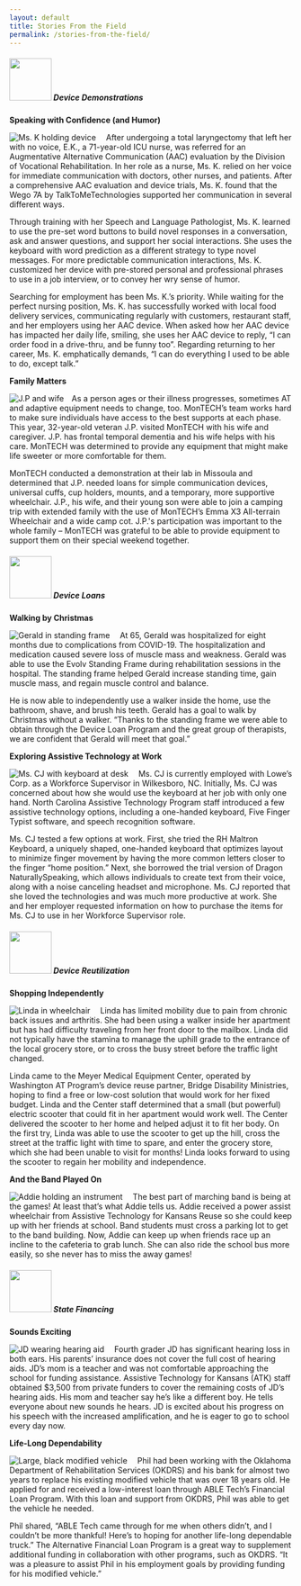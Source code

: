 ```yaml
---
layout: default
title: Stories From the Field
permalink: /stories-from-the-field/
---
```

<div class="container">
<div class="row">
<div class="col-md-12">

<div class="card">
<h5 class="card-header"><img  style="width:75px;" src="/assets/Device-Demo-icon.png" alt-text="Device Demo icon"/>
Device Demonstrations
</h5>
<div class="card-body">
		

  <p class="card-text"><b>Speaking with Confidence (and Humor)</b></p>    

  <p class="card-text"><img src="/assets/device-demo-discovering.png" class="float-left" style="padding-right:1em;" alt="Ms. K holding device"> After undergoing a total laryngectomy that left her with no voice, E.K., a 71-year-old ICU nurse, was referred for an Augmentative Alternative Communication (AAC) evaluation by the Division of Vocational Rehabilitation. In her role as a nurse, Ms. K. relied on her voice for immediate communication with doctors, other nurses, and patients. After a comprehensive AAC evaluation and device trials, Ms. K. found that the Wego 7A by TalkToMeTechnologies supported her communication in several different ways. </p>                                                                                                 
  <p class="card-text">Through training with her Speech and Language Pathologist, Ms. K. learned to use the pre-set word buttons to build novel responses in a conversation, ask and answer questions, and support her social interactions. She uses the keyboard with word prediction as a different strategy to type novel messages. For more predictable communication interactions, Ms. K. customized her device with pre-stored personal and professional phrases to use in a job interview, or to convey her wry sense of humor. </p>
  <p class="card-text">Searching for employment has been Ms. K.’s priority. While waiting for the perfect nursing position, Ms. K. has successfully worked with local food delivery services, communicating regularly with customers, restaurant staff, and her employers using her AAC device. When asked how her AAC device has impacted her daily life, smiling, she uses her AAC device to reply, “I can order food in a drive-thru, and be funny too”. Regarding returning to her career, Ms. K. emphatically demands, “I can do everything I used to be able to do, except talk.”</p>

  <p class="card-text"><b>Family Matters</b></p>    
 <p class="card-text"><img src="/assets/device-demo-opening-doors.png" class="float-left img-fluid" style="padding-right:1em;" alt="J.P and wife">As a person ages or their illness progresses, sometimes AT and adaptive equipment needs to change, too. MonTECH’s team works hard to make sure individuals have access to the best supports at each phase. This year, 32-year-old veteran J.P. visited MonTECH with his wife and caregiver. J.P. has frontal temporal dementia and his wife helps with his care. MonTECH was determined to provide any equipment that might make life sweeter or more comfortable for them.

</p>                                                                                                 
  <p class="card-text">MonTECH conducted a demonstration at their lab in Missoula and determined that J.P. needed loans for simple communication devices, universal cuffs, cup holders, mounts, and a temporary, more supportive wheelchair. J.P., his wife, and their young son were able to join a camping trip with extended family with the use of MonTECH’s Emma X3 All-terrain Wheelchair and a wide camp cot. J.P.'s participation was important to the whole family – MonTECH was grateful to be able to provide equipment to support them on their special weekend together.</p>

  </div>
  </div>

<div class="card">
<h5 class="card-header">
<img  style="width:75px;" src="/assets/Device-Loan-icon.png" alt-text="Device Loan icon"/> Device Loans
</h5>
<div class="card-body">
	
<p class="card-text"><b>Walking by Christmas</b></p>                                                      

<p class="card-text"><img src="/assets/device-loan-a-big-picture.png" class="float-left img-fluid" style="padding-right:1em;" alt="Gerald in standing frame">
At 65, Gerald was hospitalized for eight months due to complications from COVID-19. The hospitalization and medication caused severe loss of muscle mass and weakness. Gerald was able to use the Evolv Standing Frame during rehabilitation sessions in the hospital. The standing frame helped Gerald increase standing time, gain muscle mass, and regain muscle control and balance. </p>              

<p class="card-text">He is now able to independently use a walker inside the home, use the bathroom, shave, and brush his teeth. Gerald has a goal to walk by Christmas without a walker. “Thanks to the standing frame we were able to obtain through the Device Loan Program and the great group of therapists, we are confident that Gerald will meet that goal.”</p>                                                                                             

<p class="card-text"><b>Exploring Assistive Technology at Work</b></p>                                                      

<p class="card-text"><img src="/assets/device-loan-eating-lunch.png" class="float-left img-fluid" style="padding-right:1em;" alt="Ms. CJ with keyboard at desk">
Ms. CJ is currently employed with Lowe’s Corp. as a Workforce Supervisor in Wilkesboro, NC. Initially, Ms. CJ was concerned about how she would use the keyboard at her job with only one hand. North Carolina Assistive Technology Program staff introduced a few assistive technology options, including a one-handed keyboard, Five Finger Typist software, and speech recognition software.</p>            

<p class="card-text">Ms. CJ tested a few options at work. First, she tried the RH Maltron Keyboard, a uniquely shaped, one-handed keyboard that optimizes layout to minimize finger movement by having the more common letters closer to the finger “home position.” Next, she borrowed the trial version of Dragon NaturallySpeaking, which allows individuals to create text from their voice, along with a noise canceling headset and microphone. Ms. CJ reported that she loved the technologies and was much more productive at work. She and her employer requested information on how to purchase the items for Ms. CJ to use in her Workforce Supervisor role.</p>                                                                                         

</div>
</div>

<div class="card">
<h5 class="card-header">
<img  style="width:75px;" src="/assets/Device-Reuse-icon.png" alt-text="Device Reuse icon"/> Device Reutilization
</h5>
<div class="card-body">
  <p class="card-text"><b>Shopping Independently</b> </p>
 <p class="card-text"><img src="/assets/reuse-sharing-back.png" class="float-left" style="padding-right:1em;" alt="Linda in wheelchair">
Linda has limited mobility due to pain from chronic back issues and arthritis. She had been using a walker inside her apartment but has had difficulty traveling from her front door to the mailbox. Linda did not typically have the stamina to manage the uphill grade to the entrance of the local grocery store, or to cross the busy street before the traffic light changed.</p>                                                                                       <p class="card-text">Linda came to the Meyer Medical Equipment Center, operated by Washington AT Program’s device reuse partner, Bridge Disability Ministries, hoping to find a free or low-cost solution that would work for her fixed budget. Linda and the Center staff determined that a small (but powerful) electric scooter that could fit in her apartment would work well. The Center delivered the scooter to her home and helped adjust it to fit her body. On the first try, Linda was able to use the scooter to get up the hill, cross the street at the traffic light with time to spare, and enter the grocery store, which she had been unable to visit for months! Linda looks forward to using the scooter to regain her mobility and independence.	 </p>               

<p class="card-text"><b>And the Band Played On</b> </p>
<p class="card-text"><img src="/assets/reuse-home-school.png" class="float-left img-fluid" style="padding-right:1em;" alt="Addie holding an instrument">
The best part of marching band is being at the games! At least that’s what Addie tells us. Addie received a power assist wheelchair from Assistive Technology for Kansans Reuse so she could keep up with her friends at school. Band students must cross a parking lot to get to the band building. Now, Addie can keep up when friends race up an incline to the cafeteria to grab lunch. She can also ride the school bus more easily, so she never has to miss the away games! </p>                                                                                    

</div>

</div>

<div class="card">
<h5 class="card-header">
<img  style="width:75px;" src="/assets/State-Financing-Icon.png" alt-text="State Financing icon" />  State Financing
</h5>
<div class="card-body">

<p class="card-text"><b>Sounds Exciting</b> </p>                                                   
<p class="card-text"><img src="/assets/state-financing-creative-adventures.png" class="float-left img-fluid" style="padding-right:1em;" alt="JD wearing hearing aid">
Fourth grader JD has significant hearing loss in both ears. His parents’ insurance does not cover the full cost of hearing aids. JD’s mom is a teacher and was not comfortable approaching the school for funding assistance. Assistive Technology for Kansans (ATK) staff obtained $3,500 from private funders to cover the remaining costs of JD’s hearing aids. His mom and teacher say he’s like a different boy. He tells everyone about new sounds he hears. JD is excited about his progress on his speech with the increased amplification, and he is eager to go to school every day now.</p>                                                                                                                                               

<p class="card-text"><b>Life-Long Dependability</b> </p>                                                   
<p class="card-text"><img src="/assets/state-financing-accessible-van.png" class="float-left img-fluid" style="padding-right:1em;" alt="Large, black modified vehicle">
Phil had been working with the Oklahoma Department of Rehabilitation Services (OKDRS) and his bank for almost two years to replace his existing modified vehicle that was over 18 years old. He applied for and received a low-interest loan through ABLE Tech’s Financial Loan Program. With this loan and support from OKDRS, Phil was able to get the vehicle he needed.</p>                                                                   

<p class="card-text">Phil shared, “ABLE Tech came through for me when others didn’t, and I couldn’t be more thankful! Here’s to hoping for another life-long dependable truck.” The Alternative Financial Loan Program is a great way to supplement additional funding in collaboration with other programs, such as OKDRS. “It was a pleasure to assist Phil in his employment goals by providing funding for his modified vehicle.”</p>

</div>

</div>

</div>

</div>

</div>